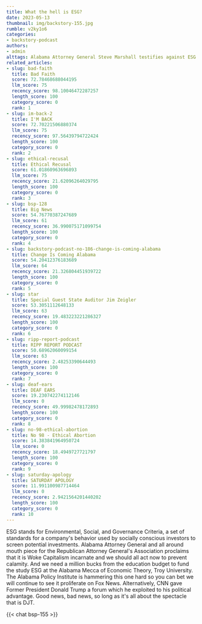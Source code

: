 ```yaml
---
title: What the hell is ESG?
date: 2023-05-13
thumbnail: img/backstory-155.jpg
rumble: v2ky1o6
categories:
- backstory-podcast
authors:
- admin
alttags: Alabama Attorney General Steve Marshall testifies against ESG investing before Congress, per Backstory Podcast
related_articles:
- slug: bad-faith
  title: Bad Faith
  score: 72.78468688044195
  llm_score: 75
  recency_score: 98.10046472287257
  length_score: 100
  category_score: 0
  rank: 1
- slug: im-back-2
  title: I'M BACK
  score: 72.70221506880374
  llm_score: 75
  recency_score: 97.56439794722424
  length_score: 100
  category_score: 0
  rank: 2
- slug: ethical-recusal
  title: Ethical Recusal
  score: 61.01860963696893
  llm_score: 75
  recency_score: 21.62096264029795
  length_score: 100
  category_score: 0
  rank: 3
- slug: bsp-128
  title: Big News
  score: 54.76770387247689
  llm_score: 61
  recency_score: 36.990075171099754
  length_score: 100
  category_score: 0
  rank: 4
- slug: backstory-podcast-no-186-change-is-coming-alabama
  title: Change Is Coming Alabama
  score: 54.20412376183689
  llm_score: 64
  recency_score: 21.326804451939722
  length_score: 100
  category_score: 0
  rank: 5
- slug: star
  title: Special Guest State Auditor Jim Zeigler
  score: 53.3051112648133
  llm_score: 63
  recency_score: 19.483223221286327
  length_score: 100
  category_score: 0
  rank: 6
- slug: ripp-report-podcast
  title: RIPP REPORT PODCAST
  score: 50.68962060099154
  llm_score: 63
  recency_score: 2.48253390644493
  length_score: 100
  category_score: 0
  rank: 7
- slug: deaf-ears
  title: DEAF EARS
  score: 19.230742274112146
  llm_score: 0
  recency_score: 49.99982478172893
  length_score: 100
  category_score: 0
  rank: 8
- slug: no-98-ethical-abortion
  title: No 98 - Ethical Abortion
  score: 14.383841964950724
  llm_score: 0
  recency_score: 18.4949727721797
  length_score: 100
  category_score: 0
  rank: 9
- slug: saturday-apology
  title: SATURDAY APOLOGY
  score: 11.991100987714464
  llm_score: 0
  recency_score: 2.9421564201440202
  length_score: 100
  category_score: 0
  rank: 10
---
```

ESG stands for Environmental, Social, and Governance Criteria, a set of standards for a company's behavior used by socially conscious investors to screen potential investments. Alabama Attorney General and all around mouth piece for the Republican Attorney General's Association proclaims that it is Woke Capitalism incarnate and we should all act now to prevent calamity. And we need a million bucks from the education budget to fund the study ESG at the Alabama Mecca of Economic Theory, Troy University. The Alabama Policy Institute is hammering this one hard so you can bet we will continue to see it proliferate on Fox News. Alternatively, CNN gave Former President Donald Trump a forum which he exploited to his political advantage. Good news, bad news, so long as it's all about the spectacle that is DJT.

{{< chat bsp-155 >}}